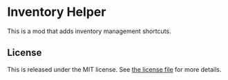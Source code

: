 # Inventory Helper

This is a mod that adds inventory management shortcuts.

## License

This is released under the MIT license. See [the license file](LICENSE) for more details.
